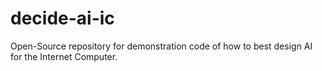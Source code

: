 # decide-ai-ic
Open-Source repository for demonstration code of how to best design AI for the Internet Computer.
